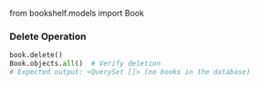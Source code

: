 from bookshelf.models import Book
### Delete Operation
```python
book.delete()
Book.objects.all()  # Verify deletion
# Expected output: <QuerySet []> (no books in the database)
